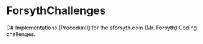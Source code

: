 # ForsythChallenges
C# Implementations (Procedural) for the sforsyth.com (Mr. Forsyth) Coding challenges.

